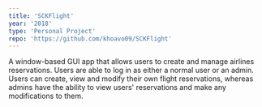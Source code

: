 ```yaml
---
title: 'SCKFlight'
year: '2018'
type: 'Personal Project'
repo: 'https://github.com/khoavo09/SCKFlight'
---
```


A window-based GUI app that allows users to create and manage airlines reservations. Users are able to log in as either a normal user or an admin. Users can create, view and modify their own flight reservations, whereas admins have the ability to view users' reservations and make any modifications to them.